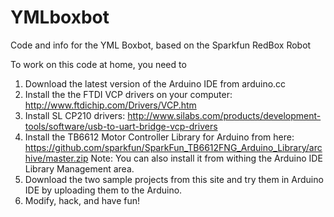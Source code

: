 # YMLboxbot
Code and info for the YML Boxbot, based on the Sparkfun RedBox Robot


To work on this code at home, you need to 

1) Download the latest version of the Arduino IDE from arduino.cc
2) Install the the FTDI VCP drivers on your computer: http://www.ftdichip.com/Drivers/VCP.htm
3) Install SL CP210 drivers: http://www.silabs.com/products/development-tools/software/usb-to-uart-bridge-vcp-drivers
4) Install the TB6612 Motor Controller Library for Arduino from here: https://github.com/sparkfun/SparkFun_TB6612FNG_Arduino_Library/archive/master.zip
    Note: You can also install it from withing the Arduino IDE Library Management area.
5) Download the two sample projects from this site and try them in Arduino IDE by uploading them to the Arduino.
6) Modify, hack, and have fun!
